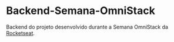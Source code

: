 # Backend-Semana-OmniStack
Backend do projeto desenvolvido durante a Semana OmniStack da [Rocketseat](https://rocketseat.com.br/).
